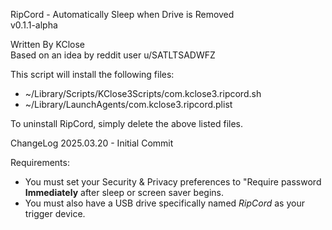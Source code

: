 RipCord - Automatically Sleep when Drive is Removed<br>
	v0.1.1-alpha

Written By KClose<br>
	Based on an idea by reddit user u/SATLTSADWFZ

This script will install the following files:
- ~/Library/Scripts/KClose3Scripts/com.kclose3.ripcord.sh
- ~/Library/LaunchAgents/com.kclose3.ripcord.plist

To uninstall RipCord, simply delete the above listed files.

ChangeLog
	2025.03.20	-	Initial Commit

Requirements:
- You must set your Security & Privacy preferences to "Require password **Immediately** after sleep or screen saver begins.
- You must also have a USB drive specifically named *RipCord* as your trigger device. 
